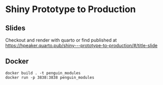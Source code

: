 # Shiny Prototype to Production

## Slides
Checkout and render with quarto or find published at https://hpeaker.quarto.pub/shiny---prototype-to-production/#/title-slide

## Docker
```{sh}
docker build . -t penguin_modules
docker run -p 3838:3838 penguin_modules
```

